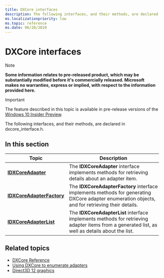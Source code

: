 ```yaml
---
title: DXCore interfaces
description: The following interfaces, and their methods, are declared in dxcore_interface.h.
ms.localizationpriority: low
ms.topic: reference
ms.date: 06/20/2019
---
```


# DXCore interfaces

> [!NOTE]
> **Some information relates to pre-released product, which may be substantially modified before it's commercially released. Microsoft makes no warranties, express or implied, with respect to the information provided here.**

> [!IMPORTANT]
> The feature described in this topic is available in pre-release versions of the [Windows 10 Insider Preview](https://www.microsoft.com/software-download/windowsinsiderpreviewSDK).

The following interfaces, and their methods, are declared in dxcore_interface.h.

## In this section

| Topic | Description |
|-|-|
| [**IDXCoreAdapter**](/windows/win32/dxcore/dxcore_interface/nn-dxcore_interface-idxcoreadapter) | The **IDXCoreAdapter** interface implements methods for retrieving details about an adapter item. |
| [**IDXCoreAdapterFactory**](/windows/win32/dxcore/dxcore_interface/nn-dxcore_interface-idxcoreadapterfactory) | The **IDXCoreAdapterFactory** interface implements methods for generating DXCore adapter enumeration objects, and for retrieving their details. |
| [**IDXCoreAdapterList**](/windows/win32/dxcore/dxcore_interface/nn-dxcore_interface-idxcoreadapterlist) | The **IDXCoreAdapterList** interface implements methods for retrieving adapter items from a generated list, as well as details about the list. |

## Related topics

* [DXCore Reference](/windows/win32/dxcore/dxcore-reference)
* [Using DXCore to enumerate adapters](/windows/win32/dxcore/dxcore-enum-adapters)
* [Direct3D 12 graphics](/windows/win32/direct3d12/direct3d-12-graphics)